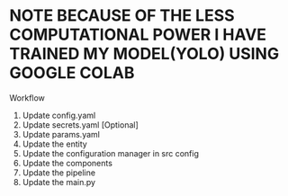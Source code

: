 # NOTE BECAUSE OF THE LESS COMPUTATIONAL POWER I HAVE TRAINED MY MODEL(YOLO) USING GOOGLE COLAB


Workflow 


1. Update config.yaml
2. Update secrets.yaml [Optional]
3. Update params.yaml
4. Update the entity
5. Update the configuration manager in src config
6. Update the components
7. Update the pipeline
8. Update the main.py